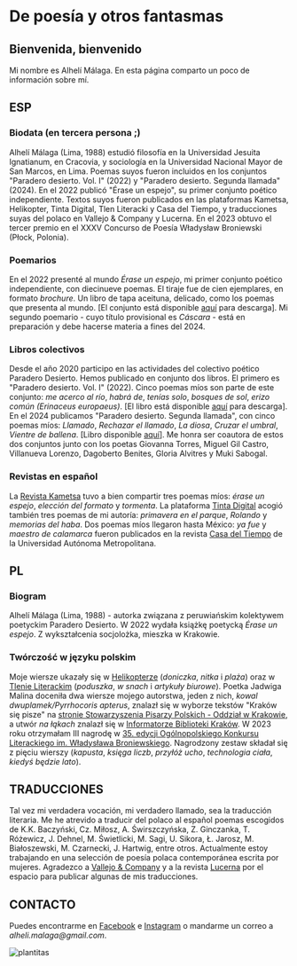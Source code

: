 # De poesía y otros fantasmas
## Bienvenida, bienvenido

Mi nombre es Alhelí Málaga.
En esta página comparto un poco de información sobre mí.

## ESP

### Biodata (en tercera persona ;)

Alhelí Málaga (Lima, 1988) estudió filosofía en la Universidad Jesuita Ignatianum, en Cracovia, y sociología en la Universidad Nacional Mayor de San Marcos, en Lima. Poemas suyos fueron incluidos en los conjuntos "Paradero desierto. Vol. I" (2022) y "Paradero desierto. Segunda llamada" (2024). En el 2022 publicó "Érase un espejo", su primer conjunto poético independiente. Textos suyos fueron publicados en las plataformas Kametsa, Helikopter, Tinta Digital, Tlen Literacki y Casa del Tiempo, y traducciones suyas del polaco en Vallejo & Company y Lucerna. En el 2023 obtuvo el tercer premio en el XXXV Concurso de Poesía Władysław Broniewski (Płock, Polonia).

### Poemarios

En el 2022 presenté al mundo _Érase un espejo_, mi primer conjunto poético independiente, con diecinueve poemas. El tiraje fue de cien ejemplares, en formato _brochure_. Un libro de tapa aceituna, delicado, como los poemas que presenta al mundo. [El conjunto está disponible [aquí](https://github.com/malhelik/malhelik.github.io/files/14628088/REG.Erase.un.espejo.Alheli.Malaga.pdf) para descarga]. Mi segundo poemario - cuyo título provisional es _Cáscara_ - está en preparación y debe hacerse materia a fines del 2024.

### Libros colectivos

Desde el año 2020 participo en las actividades del colectivo poético Paradero Desierto. Hemos publicado en conjunto dos libros. El primero es "Paradero desierto. Vol. I" (2022). Cinco poemas míos son parte de este conjunto: _me acerco al río_, _habrá de_, _tenías solo_, _bosques de sol_, _erizo común (Erinaceus europaeus)_. [El libro está disponible [aquí](https://github.com/malhelik/malhelik.github.io/files/14628090/Paradero.desierto.Vol.I.pdf) para descarga]. En el 2024 publicamos "Paradero desierto. Segunda llamada", con cinco poemas míos: _Llamado_, _Rechazar el llamado_, _La diosa_, _Cruzar el umbral_, _Vientre de ballena_. [Libro disponible [aquí](https://github.com/malhelik/malhelik.github.io/files/14628091/Paradero.desierto.Segunda.llamada.VF.pdf)]. Me honra ser coautora de estos dos conjuntos junto con los poetas Giovanna Torres, Miguel Gil Castro, Villanueva Lorenzo, Dagoberto Benites, Gloria Alvitres y Muki Sabogal.

### Revistas en español

La [Revista Kametsa](https://www.revistakametsa.wordpress.com/2022/07/22/poesia-internacional-alheli-malaga-peru/) tuvo a bien  compartir tres poemas míos: _érase un espejo_, _elección del formato_ y _tormenta_. La plataforma [Tinta Digital](https://tintadigitalxs.wordpress.com/2023/11/20/3-poemas-de-alheli-malaga) acogió también tres poemas de mi autoría: _primavera en el parque_, _Rolando_ y _memorias del haba_. Dos poemas míos llegaron hasta México: _ya fue_ y _maestro de calamarca_ fueron publicados en la revista [Casa del Tiempo](https://casadeltiempo.uam.mx/index.php/30-ct-vi-15/533-ct-vi-15-dos-poemas-alheli-malaga) de la Universidad Autónoma Metropolitana.

## PL

### Biogram

Alhelí Málaga (Lima, 1988) - autorka związana z peruwiańskim kolektywem poetyckim Paradero Desierto. W 2022 wydała książkę poetycką _Érase un espejo_. Z wykształcenia socjolożka, mieszka w Krakowie. 

### Twórczość w języku polskim

Moje wiersze ukazały się w [Helikopterze](https://www.opt-art.net/helikopter/10-2022/alheli-malaga-trzy-wiersze) (_doniczka_, _nitka_ i _plaża_) oraz w [Tlenie Literackim](https://tlenliteracki.pl/alheli-malaga-trzy-wiersze) (_poduszka_, _w snach_ i _artykuły biurowe_). Poetka Jadwiga Malina doceniła dwa  wiersze mojego autorstwa, jeden z nich, _kowal dwuplamek/Pyrrhocoris apterus_, znalazł się w wyborze tekstów "Kraków się pisze" na [stronie Stowarzyszenia Pisarzy Polskich - Oddział w Krakowie](https://www.sppkrakow.pl/zwiedzanie-i-pisanie-krakow-sie-pisze-wakacyjne-warsztaty-literackie), a utwór _na łąkach_ znalazł się w [Informatorze Biblioteki Kraków](https://www.cyfrowa.biblioteka.krakow.pl/Content/6786/IBK%202023.10.pdf). W 2023 roku otrzymałam III nagrodę w [35. edycji Ogólnopolskiego Konkursu Literackiego im. Władysława Broniewskiego](https://tp.com.pl/artykul/lisc-debu-pofrunal/1500891). Nagrodzony zestaw składał się z pięciu wierszy (_kapusta_, _księga liczb_, _przyłóż ucho_, _technologia ciała_, _kiedyś będzie lato_).

## TRADUCCIONES

Tal vez mi verdadera vocación, mi verdadero llamado, sea la traducción literaria. Me he atrevido a traducir del polaco al español poemas escogidos de K.K. Baczyński, Cz. Miłosz, A. Świrszczyńska, Z. Ginczanka, T. Różewicz, J. Dehnel, M. Świetlicki, M. Sagi, U. Sikora, Ł. Jarosz, M. Białoszewski, M. Czarnecki, J. Hartwig, entre otros. Actualmente estoy trabajando en una selección de poesía polaca contemporánea escrita por mujeres. Agradezco a [Vallejo & Company](https://www.vallejoandcompany.com/tag/alheli-malaga) y a la revista [Lucerna](https://www.revistalucerna.com) por el espacio para publicar algunas de mis traducciones.

## CONTACTO

Puedes encontrarme en [Facebook](https://www.facebook.com/alhelimalaga) e [Instagram](https://www.instagram.com/malhelik) o mandarme un correo a _alheli.malaga@gmail.com_.

![plantitas](https://github.com/malhelik/malhelik.github.io/assets/163737180/22be2d40-212b-4a39-ac23-00316406adc0)
